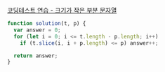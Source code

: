[코딩테스트 연습 - 크기가 작은 부분 문자열](https://school.programmers.co.kr/learn/courses/30/lessons/147355)

```jsx
function solution(t, p) {
  var answer = 0;
  for (let i = 0; i <= t.length - p.length; i++)
    if (t.slice(i, i + p.length) <= p) answer++;

  return answer;
}
```